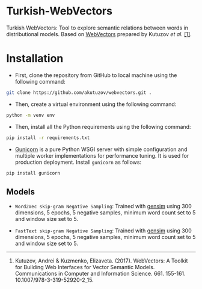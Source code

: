 # Turkish-WebVectors
Turkish WebVectors: Tool to explore semantic relations between words in distributional models.
Based on [WebVectors](https://github.com/akutuzov/webvectors) prepared by Kutuzov _et al._ [\[1\]](https://rusvectores.org/static/data/webvectors_aist.pdf).

# Installation
* First, clone the repository from GitHub to local machine using the following command:
```bash
git clone https://github.com/akutuzov/webvectors.git .
```
* Then, create a virtual environment using the following command:
```bash
python -m venv env
```
* Then, install all the Python requirements using the following command:
```bash
pip install -r requirements.txt
```
* [Gunicorn](https://gunicorn.org/) is a pure Python WSGI server with simple configuration and multiple worker implementations for performance tuning. It is used for production deployment. Install `gunicorn` as follows:
```bash
pip install gunicorn
```

## Models
* `Word2Vec skip-gram Negative Sampling`: Trained with [gensim](https://radimrehurek.com/gensim/models/word2vec.html) using 300 dimensions, 5 epochs, 5 negative samples, minimum word count set to 5 and window size set to 5.

* `FastText skip-gram Negative Sampling`: Trained with [gensim](https://radimrehurek.com/gensim/models/fasttext.html) using 300 dimensions, 5 epochs, 5 negative samples, minimum word count set to 5 and window size set to 5.



---
1. Kutuzov, Andrei & Kuzmenko, Elizaveta. (2017). WebVectors: A Toolkit for Building Web Interfaces for Vector Semantic Models. Communications in Computer and Information Science. 661. 155-161. 10.1007/978-3-319-52920-2_15. 